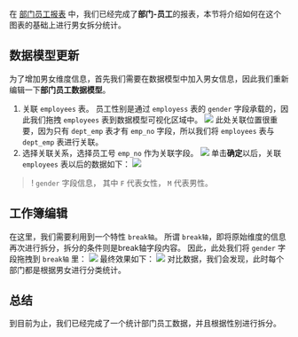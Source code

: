 
在 [部门员工报表](https://cloud.tencent.com/document/product/665/72255) 中，我们已经完成了**部门-员工**的报表，本节将介绍如何在这个图表的基础上进行男女拆分统计。

## 数据模型更新

为了增加男女维度信息，首先我们需要在数据模型中加入男女信息，因此我们重新编辑一下**部门员工数据模型**。
1. 关联 `employees` 表。
员工性别是通过 `employess` 表的 `gender` 字段承载的，因此我们拖拽 `employees` 表到数据模型可视化区域中。
![](https://qcloudimg.tencent-cloud.cn/raw/2801f2465553ebe963982bae68b6399c.png)
此处关联位置很重要，因为只有 `dept_emp` 表才有 `emp_no` 字段，所以我们将 `employees` 表与 `dept_emp` 表进行关联。
2. 选择关联关系，选择员工号 `emp_no` 作为关联字段。
![](https://qcloudimg.tencent-cloud.cn/raw/4b45cd3fb31035db8707094f16f8ab81.png)
单击**确定**以后，关联 `employees` 表以后的数据如下：
![](https://qcloudimg.tencent-cloud.cn/raw/2fc61f1f7a8c184d7c0af14cf3a96022.png)
>! `gender` 字段信息， 其中 `F` 代表女性， `M` 代表男性。


## 工作簿编辑

在这里，我们需要利用到一个特性 `break轴`。
所谓 `break轴`，即将原始维度的信息再次进行拆分，拆分的条件则是break轴字段内容。
因此，此处我们将 `gender` 字段拖拽到 `break轴` 里：
![](https://qcloudimg.tencent-cloud.cn/raw/edc400dd7ffaf0a72782c40932b6c5f1.png)
最终效果如下：
![](https://qcloudimg.tencent-cloud.cn/raw/5e81ec8ddbd42fa9d5f97d372f1f6169.png)
对比数据，我们会发现，此时每个部门都是根据男女进行分类统计。

## 总结

到目前为止，我们已经完成了一个统计部门员工数据，并且根据性别进行拆分。

